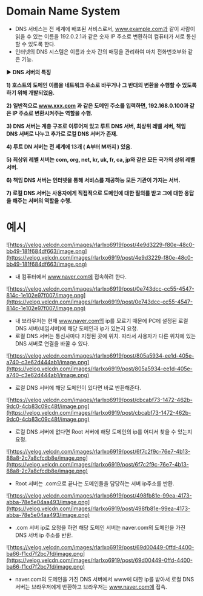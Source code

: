 # Domain Name System

- DNS 서비스는 전 세계에 배포된 서비스로서, www.example.com과 같이 사람이 읽을 수 있는 이름을 192.0.2.1과 같은 숫자 IP 주소로 변환하여 컴퓨터가 서로 통신할 수 있도록 한다.
- 인터넷의 DNS 시스템은 이름과 숫자 간의 매핑을 관리하여 마치 전화번호부와 같은 기능.

**▶ DNS 서버의 특징**

**1) 호스트의 도메인 이름을 네트워크 주소로 바꾸거나 그 반대의 변환을 수행할 수 있도록 하기 위해 개발되었음.**

**2) 일반적으로 www.xxx.com 과 같은 도메인 주소를 입력하면, 192.168.0.100과 같은 IP 주소로 변환시켜주는 역할을 수행.**

**3) DNS 서버는 계층 구조로 이루어져 있고 루트 DNS 서버, 최상위 레벨 서버, 책임 DNS 서버로 나누고 추가로 로컬 DNS 서버가 존재.**

**4) 루트 DN 서버는 전 세계에 13개 ( A부터 M까지 ) 있음.**

**5) 최상위 레벨 서버는 com, org, net, kr, uk, fr, ca, jp와 같은 모든 국가의 상위 레벨 서버.**

**6) 책임 DNS 서버는 인터넷을 통해 서비스를 제공하능 모든 기관이 가지는 서버.**

**7) 로컬 DNS 서버는 사용자에게 직접적으로 도메인에 대한 질의를 받고 그에 대한 응답을 해주는 서버의 역할을 수행.**

# 예시

![https://velog.velcdn.com/images/rlarlxo6919/post/4e9d3229-f80e-48c0-bb49-181f684df663/image.png](https://velog.velcdn.com/images/rlarlxo6919/post/4e9d3229-f80e-48c0-bb49-181f684df663/image.png)

- 내 컴퓨터에서 www.naver.com에 접속하려 한다.

![https://velog.velcdn.com/images/rlarlxo6919/post/0e743dcc-cc55-4547-814c-1e102e97f007/image.png](https://velog.velcdn.com/images/rlarlxo6919/post/0e743dcc-cc55-4547-814c-1e102e97f007/image.png)

- 내 브라우저는 현재 www.naver.com의 ip를 모르기 때문에 PC에 설정된 로컬 DNS 서버(네임서버)에 해당 도메인과 ip가 있는지 요청.
- 로컬 DNS 서버는 통신사마다 지정된 곳에 위치. 따라서 사용자가 다른 위치에 있는 DNS 서버로 연결을 바꿀 수 있다.

![https://velog.velcdn.com/images/rlarlxo6919/post/805a5934-ee1d-405e-a740-c3e62d444ab1/image.png](https://velog.velcdn.com/images/rlarlxo6919/post/805a5934-ee1d-405e-a740-c3e62d444ab1/image.png)

- 로컬 DNS 서버에 해당 도메인이 있다면 바로 반환해준다.

![https://velog.velcdn.com/images/rlarlxo6919/post/cbcabf73-1472-462b-9dc0-4cb83c09c48f/image.png](https://velog.velcdn.com/images/rlarlxo6919/post/cbcabf73-1472-462b-9dc0-4cb83c09c48f/image.png)

- 로컬 DNS 서버에 없다면 Root 서버에 해당 도메인의 ip를 어디서 찾을 수 있는지 요청.

![https://velog.velcdn.com/images/rlarlxo6919/post/6f7c2f9c-76e7-4b13-88a8-2c7a8cfcdb8e/image.png](https://velog.velcdn.com/images/rlarlxo6919/post/6f7c2f9c-76e7-4b13-88a8-2c7a8cfcdb8e/image.png)

- Root 서버는 .com으로 끝나는 도메인들을 담당하는 서버 ip주소를 반환.

![https://velog.velcdn.com/images/rlarlxo6919/post/498fb81e-99ea-4173-abba-78e5e04aa493/image.png](https://velog.velcdn.com/images/rlarlxo6919/post/498fb81e-99ea-4173-abba-78e5e04aa493/image.png)

- .com 서버 ip로 요청을 하면 해당 도메인 서버는 naver.com의 도메인을 가진 DNS 서버 ip 주소를 반환.

![https://velog.velcdn.com/images/rlarlxo6919/post/69d00449-0ffd-4400-ba66-f1cd7f2bc7fd/image.png](https://velog.velcdn.com/images/rlarlxo6919/post/69d00449-0ffd-4400-ba66-f1cd7f2bc7fd/image.png)

- naver.com의 도메인을 가진 DNS 서버에서 www에 대한 ip를 받아서 로컬 DNS 서버는 브라우저에게 반환하고 브라우저는 www.naver.com에 접속.